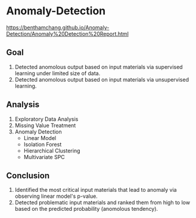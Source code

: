 # Anomaly-Detection

https://benthamchang.github.io/Anomaly-Detection/Anomaly%20Detection%20Report.html

## Goal

1. Detected anomolous output based on input materials via supervised learning under limited size of data.
2. Detected anomolous output based on input materials via unsupervised learning.

## Analysis

1. Exploratory Data Analysis
2. Missing Value Treatment
3. Anomaly Detection
    - Linear Model
    - Isolation Forest
    - Hierarchical Clustering
    - Multivariate SPC

## Conclusion

1. Identified the most critical input materials that lead to anomaly via observing linear model's p-value.
2. Detected problematic input materials and ranked them from high to low based on the predicted probability (anomolous tendency). 
